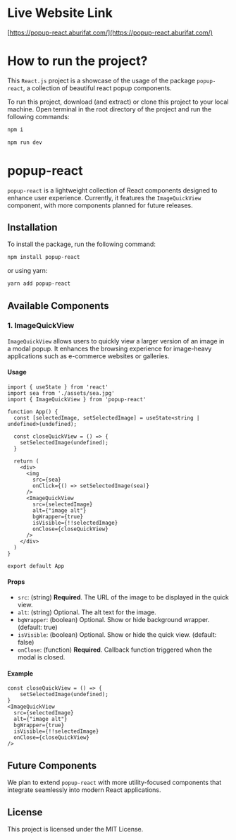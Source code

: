 # Live Website Link

[https://popup-react.aburifat.com/](https://popup-react.aburifat.com/)

# How to run the project?
This `React.js` project is a showcase of the usage of the package `popup-react`, a collection of beautiful react popup components.

To run this project, download (and extract) or clone this project to your local machine. Open terminal in the root directory of the project and run the following commands:

```bash
npm i
```

```bash
npm run dev
```

# popup-react

`popup-react` is a lightweight collection of React components designed to enhance user experience. Currently, it features the `ImageQuickView` component, with more components planned for future releases.

## Installation

To install the package, run the following command:

```bash
npm install popup-react
```

or using yarn:

```bash
yarn add popup-react
```

## Available Components

### 1. ImageQuickView

`ImageQuickView` allows users to quickly view a larger version of an image in a modal popup. It enhances the browsing experience for image-heavy applications such as e-commerce websites or galleries.

#### Usage

```tsx
import { useState } from 'react'
import sea from './assets/sea.jpg'
import { ImageQuickView } from 'popup-react'

function App() {
  const [selectedImage, setSelectedImage] = useState<string | undefined>(undefined);

  const closeQuickView = () => {
    setSelectedImage(undefined);
  }

  return (
    <div>
      <img
        src={sea}
        onClick={() => setSelectedImage(sea)}
      />
      <ImageQuickView
        src={selectedImage}
        alt={"image alt"}
        bgWrapper={true}
        isVisible={!!selectedImage}
        onClose={closeQuickView}
      />
    </div>
  )
}

export default App
```

#### Props

- `src`: (string) **Required**. The URL of the image to be displayed in the quick view.
- `alt`: (string) Optional. The alt text for the image.
- `bgWrapper`: (boolean) Optional. Show or hide background wrapper. (default: true)
- `isVisible`: (boolean) Optional. Show or hide the quick view. (default: false)
- `onClose`: (function) **Required**. Callback function triggered when the modal is closed.

#### Example

```tsx
const closeQuickView = () => {
    setSelectedImage(undefined);
}
<ImageQuickView
  src={selectedImage}
  alt={"image alt"}
  bgWrapper={true}
  isVisible={!!selectedImage}
  onClose={closeQuickView}
/>
```

## Future Components

We plan to extend `popup-react` with more utility-focused components that integrate seamlessly into modern React applications.

## License

This project is licensed under the MIT License.
